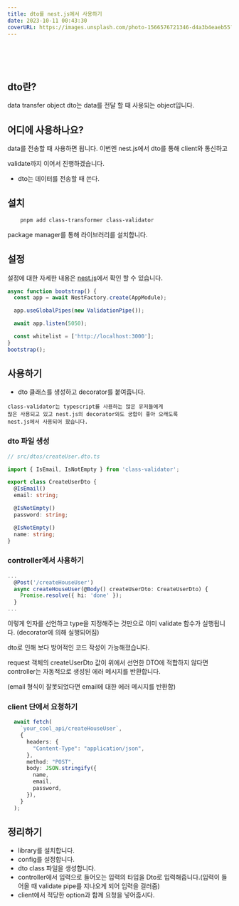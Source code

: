 ```yaml
---
title: dto를 nest.js에서 사용하기
date: 2023-10-11 00:43:30
coverURL: https://images.unsplash.com/photo-1566576721346-d4a3b4eaeb55?ixlib=rb-4.0.3&ixid=M3wxMjA3fDB8MHxwaG90by1wYWdlfHx8fGVufDB8fHx8fA%3D%3D&auto=format&fit=crop&w=2865&q=80
---
```

<br />
<br />
<br />

## dto란?

data transfer object
dto는 data를 전달 할 때 사용되는 object입니다.

## 어디에 사용하나요?

data를 전송할 때 사용하면 됩니다. 
이번엔 nest.js에서 dto를 통해 client와 통신하고

validate까지 이어서 진행하겠습니다.

- dto는 데이터를 전송할 때 쓴다.

## 설치

```bash
    pnpm add class-transformer class-validator
```
package manager를 통해 라이브러리를 설치합니다.

## 설정

설정에 대한 자세한 내용은 <a href="https://docs.nestjs.com/techniques/validation#auto-validation">
nest.js</a>에서 확인 할 수 있습니다.

```ts
async function bootstrap() {
  const app = await NestFactory.create(AppModule);

  app.useGlobalPipes(new ValidationPipe());

  await app.listen(5050);

  const whitelist = ['http://localhost:3000'];
}
bootstrap();
```

## 사용하기

- dto 클래스를 생성하고 decorator를 붙여줍니다.
```
class-validator는 typescript를 사용하는 많은 유저들에게
많은 사용되고 있고 nest.js의 decorator와도 궁합이 좋아 오래도록 
nest.js에서 사용되어 왔습니다.
```

### dto 파일 생성
```ts
// src/dtos/createUser.dto.ts

import { IsEmail, IsNotEmpty } from 'class-validator';

export class CreateUserDto {
  @IsEmail()
  email: string;

  @IsNotEmpty()
  password: string;

  @IsNotEmpty()
  name: string;
}
```


### controller에서 사용하기

```ts
...
  @Post('/createHouseUser')
  async createHouseUser(@Body() createUserDto: CreateUserDto) {
    Promise.resolve({ hi: 'done' });
  }
...
```

이렇게 인자를 선언하고 type을 지정해주는 것만으로
이미 validate 함수가 실행됩니다.
(decorator에 의해 실행되어짐)

dto로 인해 보다 방어적인 코드 작성이 가능해졌습니다.

request 객체의 createUserDto 값이 위에서 선언한 DTO에 적합하지 않다면
controller는 자동적으로 생성된 에러 메시지를 반환합니다.

(email 형식이 잘못되었다면 email에 대한 에러 메시지를 반환함)

### client 단에서 요청하기

```ts
  await fetch(
    `your_cool_api/createHouseUser`,
    {
      headers: {
        "Content-Type": "application/json",
      },
      method: "POST",
      body: JSON.stringify({
        name,
        email,
        password,
      }),
    }
  );
```

## 정리하기

- library를 설치합니다.
- config를 설정합니다.
- dto class 파일을 생성합니다.
- controller에서 입력으로 들어오는 입력의 타입을 Dto로 입력해줍니다.(입력이 들어올 때 validate pipe를 지나오게 되어 입력을 걸러줌)
- client에서 적당한 option과 함께 요청을 넣어줍시다.







